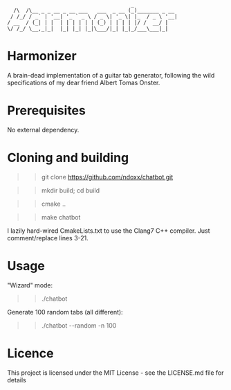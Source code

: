                                             _
      /\  /\__ _ _ __ _ __ ___   ___  _ __ (_)_______ _ __
     / /_/ / _` | '__| '_ ` _ \ / _ \| '_ \| |_  / _ \ '__|
    / __  / (_| | |  | | | | | | (_) | | | | |/ /  __/ |
    \/ /_/ \__,_|_|  |_| |_| |_|\___/|_| |_|_/___\___|_|

# Harmonizer
A brain-dead implementation of a guitar tab generator, following the wild specifications of my dear friend Albert Tomas Onster.

# Prerequisites
No external dependency.

# Cloning and building
>> git clone https://github.com/ndoxx/chatbot.git

>> mkdir build; cd build

>> cmake ..

>> make chatbot

I lazily hard-wired CmakeLists.txt to use the Clang7 C++ compiler. Just comment/replace lines 3-21.

# Usage
"Wizard" mode:
>> ./chatbot

Generate 100 random tabs (all different):
>> ./chatbot --random -n 100

# Licence
This project is licensed under the MIT License - see the LICENSE.md file for details
